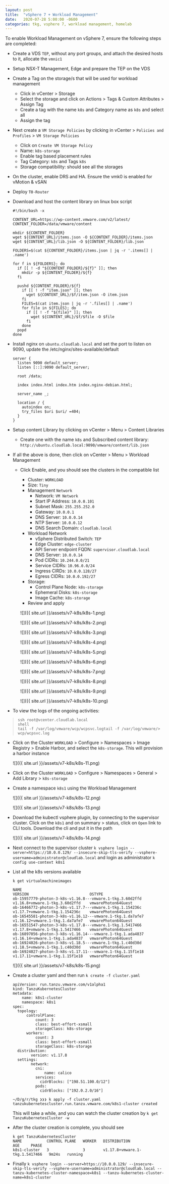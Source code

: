 ```yaml
---
layout: post
title:  "vSphere 7 + Workload Management"
date:   2020-07-28 5:00:00 -0600
categories: tkg, vsphere 7, workload management, homelab
---
```


To enable Workload Management on vSphere 7, ensure the following steps are completed:

* Create a VDS `TEP`, without any port groups, and attach the desired hosts to it, allocate the `vmnic1`
* Setup NSX-T Management, Edge and prepare the TEP on the VDS
* Create a Tag on the storage/s that will be used for workload management
  - Click in vCenter > Storage
  - Select the storage and click on Actions > Tags & Custom Attributes > Assign Tag
  - Create a tag with the name `k8s` and Category name as `k8s` and select all
  - Assign the tag
* Next create a `VM Storage Policies` by clicking in vCenter > `Policies and Profiles` > `VM Storage Policies`
  - Click on `Create VM Storage Policy`
  - Name: `k8s-storage`
  - Enable tag based placement rules
  - Tag Category: `k8s` and Tags `k8s`
  - Storage compatibility: should see all the storages
* On the cluster, enable DRS and HA. Ensure the vmk0 is enabled for vMotion & vSAN
* Deploy `T0-Router`

* Download and host the content library on linux box script
  ```
  #!/bin/bash -x

  CONTENT_URL=https://wp-content.vmware.com/v2/latest/
  CONTENT_FOLDER=/data/vmware/content

  mkdir ${CONTENT_FOLDER}
  wget ${CONTENT_URL}/items.json -O ${CONTENT_FOLDER}/items.json
  wget ${CONTENT_URL}/lib.json -O ${CONTENT_FOLDER}/lib.json

  FOLDERS=$(cat ${CONTENT_FOLDER}/items.json | jq -r '.items[] | .name')

  for f in ${FOLDERS}; do
    if [[ ! -d "${CONTENT_FOLDER}/${f}" ]]; then
      mkdir -p ${CONTENT_FOLDER}/${f}
    fi

    pushd ${CONTENT_FOLDER}/${f}
      if [[ ! -f "item.json" ]]; then
        wget ${CONTENT_URL}/$f/item.json -O item.json
      fi
      FILES=$(cat item.json | jq -r '.files[] | .name')
      for file in ${FILES}; do
        if [[ ! -f "${file}" ]]; then
          wget ${CONTENT_URL}/$f/$file -O $file
        fi
      done
    popd
  done
  ```
* Install nginx on `ubuntu.cloudlab.local` and set the port to listen on 9090, update the /etc/nginx/sites-available/default
  ```
  server {
    listen 9090 default_server;
    listen [::]:9090 default_server;

    root /data;

    index index.html index.htm index.nginx-debian.html;

    server_name _;

    location / {
      autoindex on;
      try_files $uri $uri/ =404;
    }
  }
  ```
* Setup content Library by clicking on vCenter > Menu > Content Libraries
  - Create one with the name `k8s` and  Subscribed content library: `http://ubuntu.cloudlab.local:9090/vmware/content/lib.json`

* If all the above is done, then click on vCenter > Menu > Workload Management
  - Click Enable, and you should see the clusters in the compatible list
    - Cluster: `WORKLOAD`
    - Size: `Tiny`
    - Management `Network`
      - Network: `VM Network`
      - Start IP Address: `10.0.0.101`
      - Subnet Mask: `255.255.252.0`
      - Gateway: `10.0.0.1`
      - DNS Server: `10.0.0.14`
      - NTP Server: `10.0.0.12`
      - DNS Search Domain: `cloudlab.local`
    - Workload Network
      - vSphere Distributed Switch: `TEP`
      - Edge Cluster: `edge-cluster`
      - API Server endpoint FQDN: `supervisor.cloudlab.local`
      - DNS Server: `10.0.0.14`
      - Pod CIDRs: `10.244.0.0/21`
      - Service CIDRs: `10.96.0.0/24`
      - Ingress CIRDs: `10.0.0.128/27`
      - Egress CIDRs: `10.0.0.192/27`
    - Storage:
      - Control Plane Node: `k8s-storage`
      - Ephemeral Disks: `k8s-storage`
      - Image Cache: `k8s-storage`
    - Review and apply

    ![]({{ site.url }}/assets/v7-k8s/k8s-1.png)
    
    ![]({{ site.url }}/assets/v7-k8s/k8s-2.png)

    ![]({{ site.url }}/assets/v7-k8s/k8s-3.png)

    ![]({{ site.url }}/assets/v7-k8s/k8s-4.png)

    ![]({{ site.url }}/assets/v7-k8s/k8s-5.png)

    ![]({{ site.url }}/assets/v7-k8s/k8s-6.png)

    ![]({{ site.url }}/assets/v7-k8s/k8s-7.png)

    ![]({{ site.url }}/assets/v7-k8s/k8s-8.png)

    ![]({{ site.url }}/assets/v7-k8s/k8s-9.png)

    ![]({{ site.url }}/assets/v7-k8s/k8s-10.png)

* To view the logs of the ongoing activities:

> ``` 
> ssh root@vcenter.cloudlab.local
> shell
> tail -f /var/log/vmware/wcp/wcpsvc.logtail -f /var/log/vmware/> wcp/wcpsvc.log
> ```

* Click on the Cluster `WORKLOAD` > Configure > Namespaces > Image Registry > Enable Harbor, and select the `k8s-storage`. This will provision a harbor instance

  ![]({{ site.url }}/assets/v7-k8s/k8s-11.png)

* Click on the Cluster `WORKLOAD` > Configure > Namespaces > General > Add Library > `k8s-storage`

* Create a namespace `k8s1` using the Workload Management

  ![]({{ site.url }}/assets/v7-k8s/k8s-12.png)

  ![]({{ site.url }}/assets/v7-k8s/k8s-13.png)

* Download the kubectl vsphere plugin, by connecting to the supervisor cluster. Click on the `k8s1` and on summary > status, click on `Open` link to CLI tools. Download the cli and put it in the path

  ![]({{ site.url }}/assets/v7-k8s/k8s-14.png)

* Next connect to the supervisor cluster `k vsphere login --server=https://10.0.0.129/ --insecure-skip-tls-verify --vsphere-username=administrator@cloudlab.local` and login as administrator
`k config use-context k8s1`

* List all the k8s versions available
  ```
  k get virtualmachineimages

  NAME                                                         VERSION                           OSTYPE
  ob-15957779-photon-3-k8s-v1.16.8---vmware.1-tkg.3.60d2ffd    v1.16.8+vmware.1-tkg.3.60d2ffd    vmwarePhoton64Guest
  ob-16466772-photon-3-k8s-v1.17.7---vmware.1-tkg.1.154236c    v1.17.7+vmware.1-tkg.1.154236c    vmwarePhoton64Guest
  ob-16545581-photon-3-k8s-v1.16.12---vmware.1-tkg.1.da7afe7   v1.16.12+vmware.1-tkg.1.da7afe7   vmwarePhoton64Guest
  ob-16551547-photon-3-k8s-v1.17.8---vmware.1-tkg.1.5417466    v1.17.8+vmware.1-tkg.1.5417466    vmwarePhoton64Guest
  ob-16897056-photon-3-k8s-v1.16.14---vmware.1-tkg.1.ada4837   v1.16.14+vmware.1-tkg.1.ada4837   vmwarePhoton64Guest
  ob-16924026-photon-3-k8s-v1.18.5---vmware.1-tkg.1.c40d30d    v1.18.5+vmware.1-tkg.1.c40d30d    vmwarePhoton64Guest
  ob-16924027-photon-3-k8s-v1.17.11---vmware.1-tkg.1.15f1e18   v1.17.11+vmware.1-tkg.1.15f1e18   vmwarePhoton64Guest
  ```

  ![]({{ site.url }}/assets/v7-k8s/k8s-15.png)

* Create a cluster yaml and then run `k create -f cluster.yaml`
  ```
  apiVersion: run.tanzu.vmware.com/v1alpha1
  kind: TanzuKubernetesCluster
  metadata:
      name: k8s1-cluster
      namespace: k8s1
  spec:
    topology:
        controlPlane:
            count: 3
            class: best-effort-xsmall
            storageClass: k8s-storage
        workers:
            count: 3
            class: best-effort-xsmall
            storageClass: k8s-storage
    distribution:
          version: v1.17.8         
    settings:
          network:
            cni:
                name: calico
            services:
              cidrBlocks: ["198.51.100.0/12"]
            pods:
              cidrBlocks: ["192.0.2.0/16"]
  ```

  ```
  ~/D/g/r/tkg ❯❯❯ k apply -f cluster.yaml
  tanzukubernetescluster.run.tanzu.vmware.com/k8s1-cluster created
  ```

  This will take a while, and you can watch the cluster creation by `k get TanzuKubernetesCluster -w`

* After the cluster creation is complete, you should see
  ```
  k get TanzuKubernetesCluster 
  NAME           CONTROL PLANE   WORKER   DISTRIBUTION                     AGE     PHASE
  k8s1-cluster   3               3        v1.17.8+vmware.1-tkg.1.5417466   9m24s   running
  ```

* Finally `k vsphere login --server=https://10.0.0.129/ --insecure-skip-tls-verify --vsphere-username=administrator@cloudlab.local --tanzu-kubernetes-cluster-namespace=k8s1 --tanzu-kubernetes-cluster-name=k8s1-cluster`